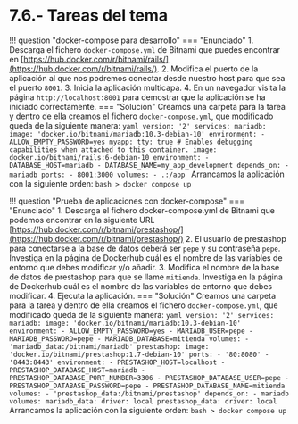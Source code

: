 # 7.6.- Tareas del tema

!!! question "docker-compose para desarrollo"
    === "Enunciado"
        1. Descarga el fichero `docker-compose.yml` de Bitnami que puedes encontrar en [https://hub.docker.com/r/bitnami/rails/](https://hub.docker.com/r/bitnami/rails/).
        2. Modifica el puerto de la aplicación al que nos podremos conectar desde nuestro host para que sea el puerto `8001`. 
        3. Inicia la aplicación multicapa.
        4. En un navegador visita la página `http://localhost:8001` para demostrar que la aplicación se ha iniciado correctamente.
    === "Solución"
        Creamos una carpeta para la tarea y dentro de ella creamos el fichero `docker-compose.yml`, que modificado queda de la siguiente manera:
        ```yaml
        version: '2'
        services:
          mariadb:
            image: 'docker.io/bitnami/mariadb:10.3-debian-10'
            environment:
              - ALLOW_EMPTY_PASSWORD=yes
          myapp:
            tty: true # Enables debugging capabilities when attached to this container.
            image: docker.io/bitnami/rails:6-debian-10
            environment:
              - DATABASE_HOST=mariadb
              - DATABASE_NAME=my_app_development
            depends_on:
              - mariadb
            ports:
              - 8001:3000
            volumes:
              - .:/app
        ```
        Arrancamos la aplicación con la siguiente orden:
        ```bash
        > docker compose up
        ```

!!! question "Prueba de aplicaciones con docker-compose"
    === "Enunciado"
        1. Descarga el fichero docker-compose.yml de Bitnami que podemos encontrar en la siguiente URL [https://hub.docker.com/r/bitnami/prestashop/](https://hub.docker.com/r/bitnami/prestashop/)
        2. El usuario de prestashop para conectarse a la base de datos deberá ser `pepe` y su contraseña `pepe`. Investiga en la página de Dockerhub cuál es el nombre de las variables de entorno que debes modificar y/o añadir.
        3. Modifica el nombre de la base de datos de prestashop para que se llame `mitienda`. Investiga en la página de Dockerhub cuál es el nombre de las variables de entorno que debes modificar.
        4. Ejecuta la aplicación.
    === "Solución"
        Creamos una carpeta para la tarea y dentro de ella creamos el fichero `docker-compose.yml`, que modificado queda de la siguiente manera:
        ```yaml
        version: '2'
        services:
          mariadb:
            image: 'docker.io/bitnami/mariadb:10.3-debian-10'
            environment:
              - ALLOW_EMPTY_PASSWORD=yes
              - MARIADB_USER=pepe
              - MARIADB_PASSWORD=pepe
              - MARIADB_DATABASE=mitienda
            volumes:
              - 'mariadb_data:/bitnami/mariadb'
          prestashop:
            image: 'docker.io/bitnami/prestashop:1.7-debian-10'
            ports:
              - '80:8080'
              - '8443:8443'
            environment:
              - PRESTASHOP_HOST=localhost
              - PRESTASHOP_DATABASE_HOST=mariadb
              - PRESTASHOP_DATABASE_PORT_NUMBER=3306
              - PRESTASHOP_DATABASE_USER=pepe
              - PRESTASHOP_DATABASE_PASSWORD=pepe
              - PRESTASHOP_DATABASE_NAME=mitienda
            volumes:
              - 'prestashop_data:/bitnami/prestashop'
            depends_on:
              - mariadb
        volumes:
          mariadb_data:
            driver: local
          prestashop_data:
            driver: local   
        ```
        Arrancamos la aplicación con la siguiente orden:
        ```bash
        > docker compose up
        ```

